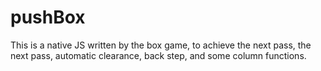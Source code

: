 # pushBox
This is a native JS written by the box game, to achieve the next pass, the next pass, automatic clearance, back step, and some column functions.
